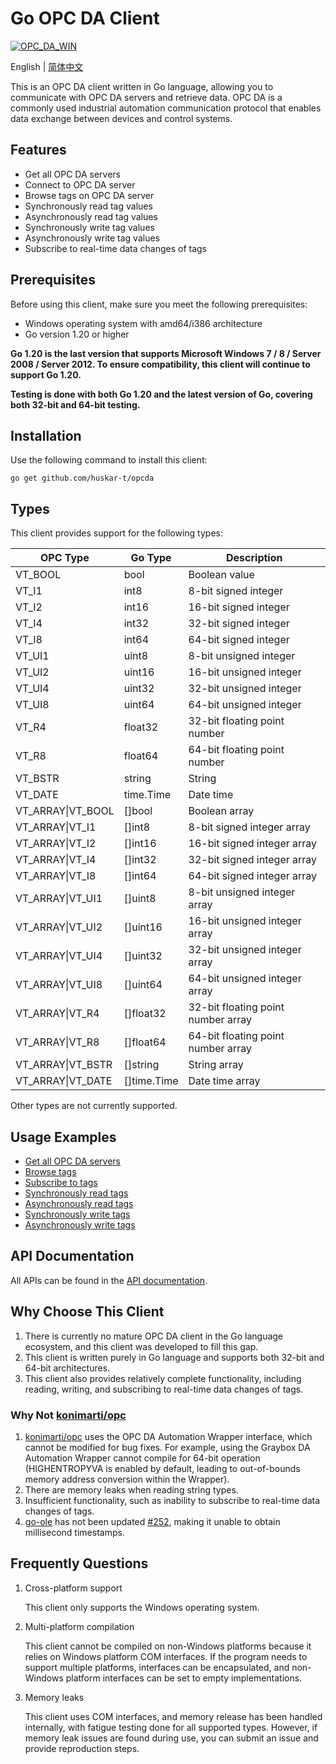 # Go OPC DA Client

[![OPC_DA_WIN](https://github.com/huskar-t/opcda/actions/workflows/test.yaml/badge.svg)](https://github.com/huskar-t/opcda/actions/workflows/test.yaml)

English | [简体中文](README-CN.md)

This is an OPC DA client written in Go language, allowing you to communicate with OPC DA servers and retrieve data. OPC DA is a commonly used industrial automation communication protocol that enables data exchange between devices and control systems.

## Features

- Get all OPC DA servers
- Connect to OPC DA server
- Browse tags on OPC DA server
- Synchronously read tag values
- Asynchronously read tag values
- Synchronously write tag values
- Asynchronously write tag values
- Subscribe to real-time data changes of tags

## Prerequisites

Before using this client, make sure you meet the following prerequisites:

- Windows operating system with amd64/i386 architecture
- Go version 1.20 or higher

**Go 1.20 is the last version that supports Microsoft Windows 7 / 8 / Server 2008 / Server 2012. To ensure compatibility, this client will continue to support Go 1.20.**

**Testing is done with both Go 1.20 and the latest version of Go, covering both 32-bit and 64-bit testing.**

## Installation

Use the following command to install this client:

```shell
go get github.com/huskar-t/opcda
```

## Types

This client provides support for the following types:

| OPC Type          | Go Type     | Description                        |
|-------------------|-------------|------------------------------------|
| VT_BOOL           | bool        | Boolean value                      |
| VT_I1             | int8        | 8-bit signed integer               |
| VT_I2             | int16       | 16-bit signed integer              |
| VT_I4             | int32       | 32-bit signed integer              |
| VT_I8             | int64       | 64-bit signed integer              |
| VT_UI1            | uint8       | 8-bit unsigned integer             |
| VT_UI2            | uint16      | 16-bit unsigned integer            |
| VT_UI4            | uint32      | 32-bit unsigned integer            |
| VT_UI8            | uint64      | 64-bit unsigned integer            |
| VT_R4             | float32     | 32-bit floating point number       |
| VT_R8             | float64     | 64-bit floating point number       |
| VT_BSTR           | string      | String                             |
| VT_DATE           | time.Time   | Date time                          |
| VT_ARRAY\|VT_BOOL | []bool      | Boolean array                      |
| VT_ARRAY\|VT_I1   | []int8      | 8-bit signed integer array         |
| VT_ARRAY\|VT_I2   | []int16     | 16-bit signed integer array        |
| VT_ARRAY\|VT_I4   | []int32     | 32-bit signed integer array        |
| VT_ARRAY\|VT_I8   | []int64     | 64-bit signed integer array        |
| VT_ARRAY\|VT_UI1  | []uint8     | 8-bit unsigned integer array       |
| VT_ARRAY\|VT_UI2  | []uint16    | 16-bit unsigned integer array      |
| VT_ARRAY\|VT_UI4  | []uint32    | 32-bit unsigned integer array      |
| VT_ARRAY\|VT_UI8  | []uint64    | 64-bit unsigned integer array      |
| VT_ARRAY\|VT_R4   | []float32   | 32-bit floating point number array |
| VT_ARRAY\|VT_R8   | []float64   | 64-bit floating point number array |
| VT_ARRAY\|VT_BSTR | []string    | String array                       |
| VT_ARRAY\|VT_DATE | []time.Time | Date time array                    |

Other types are not currently supported.

## Usage Examples

- [Get all OPC DA servers](./example/serverlist)
- [Browse tags](./example/browse)
- [Subscribe to tags](./example/subscribe)
- [Synchronously read tags](./example/read)
- [Asynchronously read tags](./example/asyncread)
- [Synchronously write tags](./example/write)
- [Asynchronously write tags](./example/asyncwrite)

## API Documentation

All APIs can be found in the [API documentation](https://pkg.go.dev/github.com/huskar-t/opcda).

## Why Choose This Client

1. There is currently no mature OPC DA client in the Go language ecosystem, and this client was developed to fill this gap.
2. This client is written purely in Go language and supports both 32-bit and 64-bit architectures.
3. This client also provides relatively complete functionality, including reading, writing, and subscribing to real-time data changes of tags.

### Why Not [konimarti/opc](https://github.com/konimarti/opc)

1. [konimarti/opc](https://github.com/konimarti/opc) uses the OPC DA Automation Wrapper interface, which cannot be modified for bug fixes. For example, using the Graybox DA Automation Wrapper cannot compile for 64-bit operation (HIGHENTROPYVA is enabled by default, leading to out-of-bounds memory address conversion within the Wrapper).
2. There are memory leaks when reading string types.
3. Insufficient functionality, such as inability to subscribe to real-time data changes of tags.
4. [go-ole](https://github.com/go-ole/go-ole) has not been updated [#252](https://github.com/go-ole/go-ole/pull/252), making it unable to obtain millisecond timestamps.

## Frequently Questions

1. Cross-platform support

   This client only supports the Windows operating system.

2. Multi-platform compilation

   This client cannot be compiled on non-Windows platforms because it relies on Windows platform COM interfaces. If the program needs to support multiple platforms, interfaces can be encapsulated, and non-Windows platform interfaces can be set to empty implementations.

3. Memory leaks

   This client uses COM interfaces, and memory release has been handled internally, with fatigue testing done for all supported types. However, if memory leak issues are found during use, you can submit an issue and provide reproduction steps.
